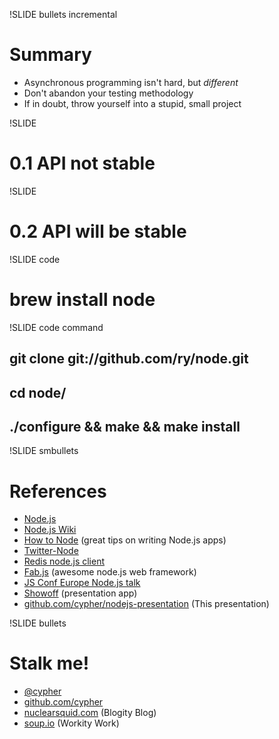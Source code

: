 !SLIDE bullets incremental

# Summary

* Asynchronous programming isn't hard, but _different_
* Don't abandon your testing methodology
* If in doubt, throw yourself into a stupid, small project

!SLIDE

# 0.1 API not stable

!SLIDE

# 0.2 API will be stable

!SLIDE code

# brew install node

!SLIDE code command

## git clone git://github.com/ry/node.git
## cd node/
## ./configure && make && make install

!SLIDE smbullets

# References

* [Node.js](http://nodejs.org)
* [Node.js Wiki](http://wiki.github.com/ry/node/)
* [How to Node](http://howtonode.org/) (great tips on writing Node.js apps)
* [Twitter-Node](http://github.com/technoweenie/twitter-node)
* [Redis node.js client](http://github.com/fictorial/redis-node-client)
* [Fab.js](http://www.fabjs.org/) (awesome node.js web framework)
* [JS Conf Europe Node.js talk](http://jsconf.eu/2009/video_nodejs_by_ryan_dahl.html)
* [Showoff](http://github.com/schacon/showoff) (presentation app)
* [github.com/cypher/nodejs-presentation](http://github.com/cypher/nodejs-presentation) (This presentation)

!SLIDE bullets

# Stalk me!

* [@cypher](http://twitter.com/cypher)
* [github.com/cypher](http://github.com/cypher)
* [nuclearsquid.com](http://nuclearsquid.com) (Blogity Blog)
* [soup.io](http://soup.io) (Workity Work)
